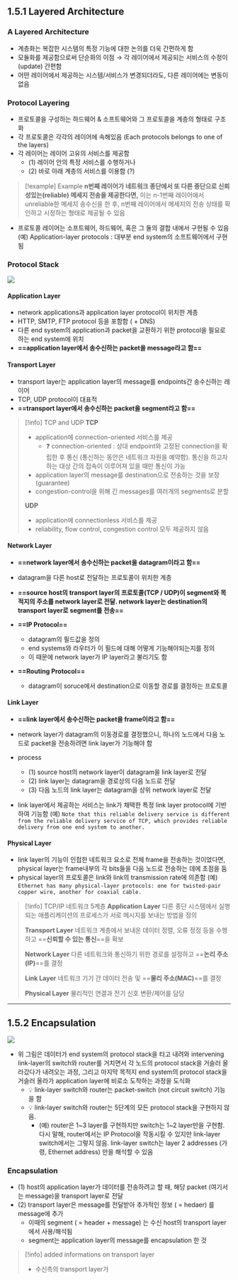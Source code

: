 ## 1.5.1 Layered Architecture
### A Layered Architecture
- 계층화는 복잡한 시스템의 특정 기능에 대한 논의를 더욱 간편하게 함
- 모듈화를 제공함으로써 단순화의 이점 → 각 레이어에서 제공되는 서비스의 수정이(update) 간편함
- 어떤 레이어에서 제공하는 시스템/서비스가 변경되더라도, 다른 레이어에는 변동이 없음

### Protocol Layering
- 프로토콜을 구성하는 하드웨어 & 소프트웨어와 그 프로토콜을 계층의 형태로 구조화
- 각 프로토콜은 각각의 레이어에 속해있음 (Each protocols belongs to one of the layers)
- 각 레이어는 레이어 고유의 서비스를 제공함
	- (1) 레이어 안의 특정 서비스를 수행하거나
	- (2) 바로 아래 계층의 서비스를 이용함 (?)

>[!example] Example
>**n번째 레이어가 네트워크 종단에서 또 다른 종단으로 신뢰성있는(reliable) 메세지 전송을 제공한다면,**
>이는 n-1번째 레이어에서 unreliable한 메세지 송수신을 한 후, n번째 레이어에서 메세지의 전송 상태를 확인하고 시정하는 형태로 제공될 수 있음

- 프로토콜 레이어는 소프트웨어, 하드웨어, 혹은 그 둘의 결합 내에서 구현될 수 있음
	(예) Application-layer protocols : 대부분 end system의 소프트웨어에서 구현됨

### Protocol Stack
![](https://i.imgur.com/AFBoWJQ.png)

#### Application Layer
- network applications과 application layer protocol이 위치한 계층
- HTTP, SMTP, FTP protocol 등을 포함함 ( + DNS)
- 다른 end system의 application과 packet을 교환하기 위한 protocol을 필요로 하는 end system에 위치
- **==application layer에서 송수신하는 packet을 message라고 함==**

#### Transport Layer
- transport layer는 application layer의 message를 endpoints간 송수신하는 레이어
- TCP, UDP protocol이 대표적
- **==transport layer에서 송수신하는 packet을 segment라고 함==**

>[!info] TCP and UDP
>**TCP**
>- application에 connection-oriented 서비스를 제공
>	- ❓ connection-oriented : 상대 endpoint와 고정된 connection을 확립한 후 통신 (통신하는 동안은 네트워크 자원을 예약함). 통신을 하고자 하는 대상 간의 접속이 이루어져 있을 때만 통신이 가능
>- application layer의 message를 destination으로 전송하는 것을 보장(guarantee)
>- congestion-control을 위해 긴 messages를 여러개의 segments로 분할
>
>**UDP**
>- application에 connectionless 서비스를 제공
>- reliability, flow control, congestion control 모두 제공하지 않음

#### Network Layer
- **==network layer에서 송수신하는 packet을 datagram이라고 함==**
- datagram을 다른 host로 전달하는 프로토콜이 위치한 계층
- **==source host의 transport layer의 프로토콜(TCP / UDP)이 segment와 목적지의 주소를 network layer로 전달. network layer는 destination의 transport layer로 segment를 전송==**
- **==IP Protocol==**
	- datagram의 필드값을 정의
	- end systems와 라우터가 이 필드에 대해 어떻게 기능해야되는지를 정의
	- 이 때문에 network layer가 IP layer라고 불리기도 함

- **==Routing Protocol==**
	- datagram이 soruce에서 destination으로 이동할 경로를 결정하는 프로토콜

#### Link Layer
- **==link layer에서 송수신하는 packet을 frame이라고 함==**
- network layer가 datagram의 이동경로를 결정했으니, 하나의 노드에서 다음 노드로 packet을 전송하려면 link layer가 기능해야 함
- process
	- (1) source host의 network layer이 datagram을 link layer로 전달
	- (2) link layer는 datagram을 경로상의 다음 노드로 전달
	- (3) 다음 노드의 link layer는 datagram을 상위 network layer로 전달

- link layer에서 제공하는 서비스는 link가 채택한 특정 link layer protocol에 기반하여 기능함
	(예) `Note that this reliable delivery service is different from the reliable delivery service of TCP, which provides reliable delivery from one end system to another.`

#### Physical Layer
- link layer의 기능이 인접한 네트워크 요소로 전체 frame을 전송하는 것이었다면, physical layer는 frame내부의 각 bits들을 다음 노드로 전송하는 데에 초점을 둠
- physical layer의 프로토콜은 link와 link의 transmission rate에 의존함
	(예) `Ethernet has many physical-layer protocols: one for twisted-pair copper wire, another for coaxial cable.`

>[!info] TCP/IP 네트워크 5계층
>**Application Layer**
>다른 종단 시스템에서 실행되는 애플리케이션의 프로세스가 서로 메시지를 보내는 방법을 정의
>
>**Transport Layer**
>네트워크 계층에서 보내온 데이터 정렬, 오류 정정 등을 수행하고 ==**신뢰할 수 있는 통신**==을 확보
>
>**Network Layer**
>다른 네트워크와 통신하기 위한 경로를 설정하고 ==**논리 주소 (IP)**==를 결정
>
>**Link Layer**
>네트워크 기기 간 데이터 전송 및 ==**물리 주소(MAC)**==를 결정
>
>**Physical Layer**
>물리적인 연결과 전기 신호 변환/제어를 담당


<hr>


## 1.5.2 Encapsulation
![](https://i.imgur.com/Ia73t6C.png)
- 위 그림은 데이터가 end system의 protocol stack을 타고 내려와 intervening link-layer의 switch와 router를 거치면서 각 노드의 protocol stack을 거슬러 올라갔다가 내려오는 과정, 그리고 마지막 목적지 end system의 protocol stack을 거슬러 올라가 application layer에 비로소 도착하는 과정을 도식화
	- 💡 link-layer switch와 router는 packet-switch (not circuit switch) 기능을 함
	- 💡 link-layer switch와 router는 5단계의 모든 protocol stack을 구현하지 않음.
		- (예) router은 1~3 layer를 구현하지만 switch는 1~2 layer만을 구현함. 다시 말해, router에서는 IP Protocol을 작동시킬 수 있지만 link-layer switch에서는 그렇지 않음. link-layer switch는 layer 2 addresses (가령, Ethernet address) 만을 해석할 수 있음

### Encapsulation
- (1) host의 application layer가 데이터를 전송하려고 할 때, 해당 packet (여기서는 message)을 transport layer로 전달
- (2) transport layer은 message를 전달받아 추가적인 정보 ( = hedaer) 를 message에 추가
	- 이때의 segment ( = header + message) 는 수신 host의 transport layer에서 사용/해석됨
	- segment는 application layer의 message를 encapsulation 한 것

>[!info] added informations on transport layer
>- 수신측의 transport layer가 
